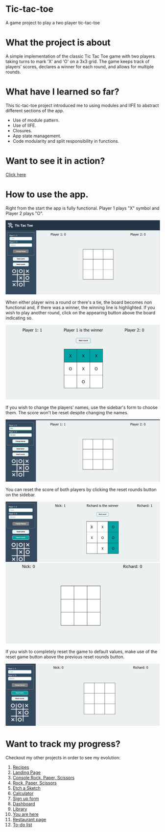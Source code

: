 # Tic-tac-toe

A game project to play a two player tic-tac-toe

# What the project is about

A simple implementation of the classic Tic Tac Toe game with two players taking turns to mark 'X' and 'O' on a 3x3 grid. The game keeps track of players' scores, declares a winner for each round, and allows for multiple rounds.

# What have I learned so far?

This tic-tac-toe project introduced me to using modules and IIFE to abstract different sections of the app.

<ul>
  <li>Use of module pattern.</li>
  <li>Use of IIFE.</li>
  <li>Closures.</li>
  <li>App state management.</li>
  <li>Code modularity and split responsibility in functions.</li>
</ul>

# Want to see it in action?

<a href="https://hroglardev.github.io/Tic-tac-toe/" target="_blank">Click here</a>

# How to use the app.

Right from the start the app is fully functional. Player 1 plays "X" symbol and Player 2 plays "O".

<img src="./docs-images/1-fullscreen.JPG"/>

When either player wins a round or there's a tie, the board becomes non functional and, if there was a winner, the winning line is highlighted. If you wish to play another round, click on the appearing button above the board indicating so.

<img src="./docs-images/2-firstRound.JPG"/>

If you wish to change the players' names, use the sidebar's form to choose them. The score won't be reset despite changing the names.

<img src="./docs-images/3-changeNames.JPG"/>

You can reset the score of both players by clicking the reset rounds button on the sidebar.

<img src="./docs-images/5-resetRounds.JPG"/>

<img src="./docs-images/6-resetRounds2.JPG"/>

If you wish to completely reset the game to default values, make use of the reset game button above the previous reset rounds button.

<img src="./docs-images/ResetGame.JPG"/>

# Want to track my progress?

Checkout my other projects in order to see my evolution:

<ol>
  <li><a href="https://github.com/hroglardev/odin-recipes" target="_blank">Recipes</a></li>
  <li><a href="https://github.com/hroglardev/Odin-landing-page" target="_blank">Landing Page</a></li>
  <li><a href="https://github.com/hroglardev/Rock-Paper-Scissors-TOP-Console" target="_blank">Console Rock, Paper, Scissors</a></li>
  <li><a href="https://github.com/hroglardev/Rock-Paper-Scissors-TOP" target="_blank">Rock, Paper, Scissors</a></li>
  <li><a href="https://github.com/hroglardev/Etch-a-Sketch" target="_blank">Etch a Sketch</a></li>
  <li><a href="https://github.com/hroglardev/Calculator" target="_blank">Calculator</a></li>
  <li><a href="https://github.com/hroglardev/Sign-up-form-TOP" target="_blank">Sign up form</a></li>
  <li><a href="https://github.com/hroglardev/Dashboard" target="_blank">Dashboard</a></li>
  <li><a href="https://github.com/hroglardev/Library" target="_blank">Library</a></li>
  <li><a href="https://github.com/hroglardev/Tic-tac-toe" target="_blank">You are here</a></li>
  <li><a href="https://github.com/hroglardev/Restaurant-page" target="_blank">Restaurant page</a></li>
  <li><a href="https://github.com/hroglardev/To-do-list-js" target="_blank">To-do list</a></li>
</ol>
